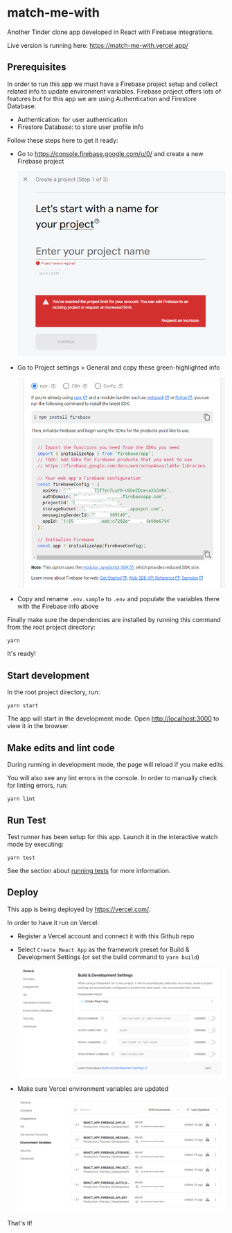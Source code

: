 # match-me-with

Another Tinder clone app developed in React with Firebase integrations.

Live version is running here: https://match-me-with.vercel.app/ 

## Prerequisites

In order to run this app we must have a Firebase project setup and collect related info to update environment variables.
Firebase project offers lots of features but for this app we are using Authentication and Firestore Database.

- Authentication: for user authentication
- Firestore Database: to store user profile info

Follow these steps here to get it ready:

- Go to https://console.firebase.google.com/u/0/ and create a new Firebase project

    ![Firebase New Project](/resources/firebase-new.png)
- Go to Project settings > General and copy these green-highlighted info

    ![Firebase Env](/resources/firebase-env.png)
- Copy and rename `.env.sample` to `.env` and populate the variables there with the Firebase info above

Finally make sure the dependencies are installed by running this command from the root project directory:

```
yarn
```

It's ready!

## Start development

In the root project directory, run:

```
yarn start
```

The app will start in the development mode. Open [http://localhost:3000](http://localhost:3000) to view it in the browser.

## Make edits and lint code

During running in development mode, the page will reload if you make edits.

You will also see any lint errors in the console. In order to manually check for linting errors, run:

```
yarn lint
```

## Run Test

Test runner has been setup for this app. Launch it in the interactive watch mode by executing:

```
yarn test
```

See the section about [running tests](https://facebook.github.io/create-react-app/docs/running-tests) for more information.

## Deploy

This app is being deployed by https://vercel.com/.

In order to have it run on Vercel:
- Register a Vercel account and connect it with this Github repo
- Select `Create React App` as the framework preset for Build & Development Settings (or set the build command to `yarn build`)

    ![Vercel Setup](/resources/vercel-setup.png)

- Make sure Vercel environment variables are updated

    ![Vercel Env](/resources/vercel-env.png)

That's it!
